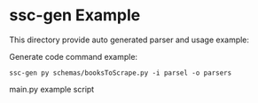 # ssc-gen Example

This directory provide auto generated parser and usage example:

Generate code command example:

```shell
ssc-gen py schemas/booksToScrape.py -i parsel -o parsers
```

main.py example script
